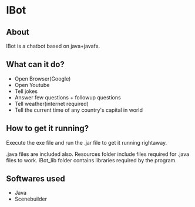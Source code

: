# IBot

## About
IBot is a chatbot based on java+javafx.

## What can it do?
* Open Browser(Google)
* Open Youtube
* Tell jokes
* Answer few questions + followup questions
* Tell weather(internet required)
* Tell the current time of any country's capital in world

## How to get it running?
Execute the exe file and run the .jar file to get it running rightaway.

.java files are included also. Resources folder include files required for .java files to work.
iBot_lib folder contains libraries required by the program.

## Softwares used
* Java
* Scenebuilder
